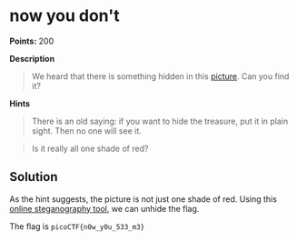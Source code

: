 # now you don't

**Points:** 200

**Description**
> We heard that there is something hidden in this [picture](,,/nowYouDont.png). Can you find it?

**Hints**
> There is an old saying: if you want to hide the treasure, put it in plain sight. Then no one will see it.

> Is it really all one shade of red?

## Solution

As the hint suggests, the picture is not just one shade of red. Using this [online steganography tool](https://incoherency.co.uk/image-steganography/#unhide), we can unhide the flag.

The flag is `picoCTF{n0w_y0u_533_m3}`
